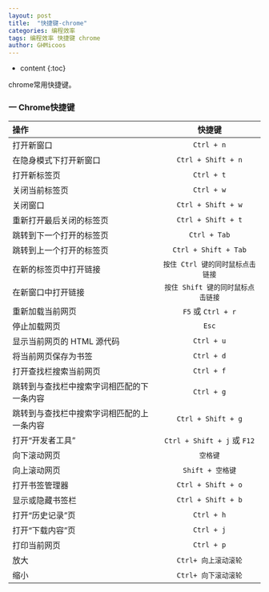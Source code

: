 ```yaml
---
layout: post
title:  "快捷键-chrome"
categories: 编程效率
tags: 编程效率 快捷键 chrome
author: GHMicoos
---
```


* content
{:toc}

chrome常用快捷键。




### 一 Chrome快捷键

| 操作                                       |              快捷键               |
| :----------------------------------------- | :-------------------------------: |
| 打开新窗口                                 |            `Ctrl + n`             |
| 在隐身模式下打开新窗口                     |        `Ctrl + Shift + n`         |
| 打开新标签页                               |            `Ctrl + t`             |
| 关闭当前标签页                             |            `Ctrl + w`             |
| 关闭窗口                                   |        `Ctrl + Shift + w`         |
| 重新打开最后关闭的标签页                   |        `Ctrl + Shift + t`         |
| 跳转到下一个打开的标签页                   |           `Ctrl + Tab`            |
| 跳转到上一个打开的标签页                   |       `Ctrl + Shift + Tab`        |
| 在新的标签页中打开链接                     | `按住 Ctrl 键的同时鼠标点击链接`  |
| 在新窗口中打开链接                         | `按住 Shift 键的同时鼠标点击链接` |
| 重新加载当前网页                           |        `F5` 或 `Ctrl + r`         |
| 停止加载网页                               |               `Esc`               |
| 显示当前网页的 HTML 源代码                 |            `Ctrl + u`             |
| 将当前网页保存为书签                       |            `Ctrl + d`             |
| 打开查找栏搜索当前网页                     |            `Ctrl + f`             |
| 跳转到与查找栏中搜索字词相匹配的下一条内容 |            `Ctrl + g`             |
| 跳转到与查找栏中搜索字词相匹配的上一条内容 |        `Ctrl + Shift + g`         |
| 打开“开发者工具”                           |    `Ctrl + Shift + j` 或 `F12`    |
| 向下滚动网页                               |             `空格键`              |
| 向上滚动网页                               |         `Shift + 空格键`          |
| 打开书签管理器                             |        `Ctrl + Shift + o`         |
| 显示或隐藏书签栏                           |        `Ctrl + Shift + b`         |
| 打开“历史记录”页                           |            `Ctrl + h`             |
| 打开“下载内容”页                           |            `Ctrl + j`             |
| 打印当前网页                               |            `Ctrl + p`             |
| 放大                                       |       `Ctrl+ 向上滚动滚轮`        |
| 缩小                                       |       `Ctrl+ 向下滚动滚轮`        |